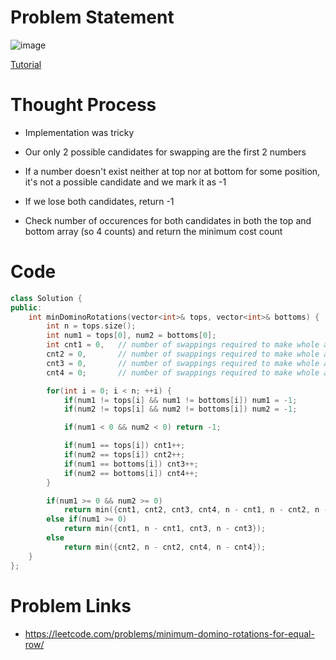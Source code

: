 # Problem Statement

![image](https://user-images.githubusercontent.com/10897423/138465029-6a6d5372-1168-4153-a75e-28e9d910c73a.png)

[Tutorial](https://www.youtube.com/watch?v=mnYHDE9Kk9s&list=PL-Jc9J83PIiE-TR27GB7V5TBLQRT5RnSl&index=37)

# Thought Process
- Implementation was tricky
- Our only 2 possible candidates for swapping are the first 2 numbers
- If a number doesn't exist neither at top nor at bottom for some position, it's not a possible candidate and we mark it as -1
- If we lose both candidates, return -1

- Check number of occurences for both candidates in both the top and bottom array (so 4 counts) and return the minimum cost count

# Code
```cpp
class Solution {
public:
    int minDominoRotations(vector<int>& tops, vector<int>& bottoms) {
        int n = tops.size();
        int num1 = tops[0], num2 = bottoms[0];
        int cnt1 = 0,   // number of swappings required to make whole array as num1 considering top
        cnt2 = 0,       // number of swappings required to make whole array as num2 considering top
        cnt3 = 0,       // number of swappings required to make whole array as num1 considering bottom
        cnt4 = 0;       // number of swappings required to make whole array as num2 considering bottom

        for(int i = 0; i < n; ++i) {
            if(num1 != tops[i] && num1 != bottoms[i]) num1 = -1;
            if(num2 != tops[i] && num2 != bottoms[i]) num2 = -1;

            if(num1 < 0 && num2 < 0) return -1;

            if(num1 == tops[i]) cnt1++;
            if(num2 == tops[i]) cnt2++;
            if(num1 == bottoms[i]) cnt3++;
            if(num2 == bottoms[i]) cnt4++;
        }

        if(num1 >= 0 && num2 >= 0)
            return min({cnt1, cnt2, cnt3, cnt4, n - cnt1, n - cnt2, n - cnt3, n - cnt4});
        else if(num1 >= 0)
            return min({cnt1, n - cnt1, cnt3, n - cnt3});
        else
            return min({cnt2, n - cnt2, cnt4, n - cnt4});
    }
};
```

# Problem Links
- https://leetcode.com/problems/minimum-domino-rotations-for-equal-row/
